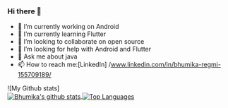 ### Hi there 👋




- 🔭 I’m currently working on Android 
- 🌱 I’m currently learning Flutter
- 👯 I’m looking to collaborate on open source
- 🤔 I’m looking for help with Android and Flutter
- 💬 Ask me about java 
- 📫 How to reach me:[LinkedIn] /www.linkedin.com/in/bhumika-regmi-155709189/



![My Github stats]<br/>
<a href="https://github-readme-stats.vercel.app/api?username=bhumikaregmi">
  <img align="center" src="https://github-readme-stats.vercel.app/api?username=bhumikaregmi&show_icons=true&include_all_commits=true&theme=radical" alt="Bhumika's github stats" />
  <img align="center" src="https://github-readme-stats.vercel.app/api/top-langs?username=bhumikaregmi&hide=html, shell&theme=radical" alt="Top Languages" />
 
</a>
